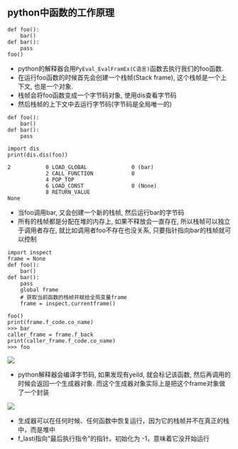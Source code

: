 ## python中函数的工作原理
```
def foo():
    bar()
def bar():
    pass
foo()
```
- python的解释器会用`PyEval_EvalFramEx(C语言)`函数去执行我们的foo函数.
- 在运行foo函数的时候首先会创建一个栈帧(Stack frame), 这个栈帧是一个上下文, 也是一个对象.
- 栈帧会将foo函数变成一个字节码对象, 使用dis查看字节码
- 然后栈帧的上下文中去运行字节码(字节码是全局唯一的)
```
def foo():
    bar()
def bar():
    pass

import dis
print(dis.dis(foo))

2           0 LOAD_GLOBAL              0 (bar)
            2 CALL_FUNCTION            0
            4 POP_TOP
            6 LOAD_CONST               0 (None)
            8 RETURN_VALUE
None
```
- 当foo调用bar, 又会创建一个新的栈帧, 然后运行bar的字节码
- 所有的栈帧都是分配在堆的内存上, 如果不释放会一直存在, 所以栈帧可以独立于调用者存在, 就比如调用者foo不存在也没关系, 只要指针指向bar的栈帧就可以控制
```
import inspect
frame = None
def foo():
    bar()
def bar():
    pass
    global frame
    # 获取当前函数的栈帧并赋给全局变量frame
    frame = inspect.currentframe()

foo()
print(frame.f_code.co_name)
>>> bar
caller_frame = frame.f_back
print(caller_frame.f_code.co_name)
>>> foo
```

![](http://qiniu.rearib.top/FiCM74pMYvC5Xz3gPHcSVLs5SFZt)

- python解释器会编译字节码, 如果发现有yeild, 就会标记该函数, 然后再调用的时候会返回一个生成器对象. 而这个生成器对象实际上是把这个frame对象做了一个封装

![](http://qiniu.rearib.top/FvNYTPLMxcqeAfZruBN-2CoaHOKV)

- 生成器可以在任何时候、任何函数中恢复运行，因为它的栈帧并不在真正的栈中，而是堆中
- f_lasti指向“最后执行指令”的指针。初始化为 -1，意味着它没开始运行
















